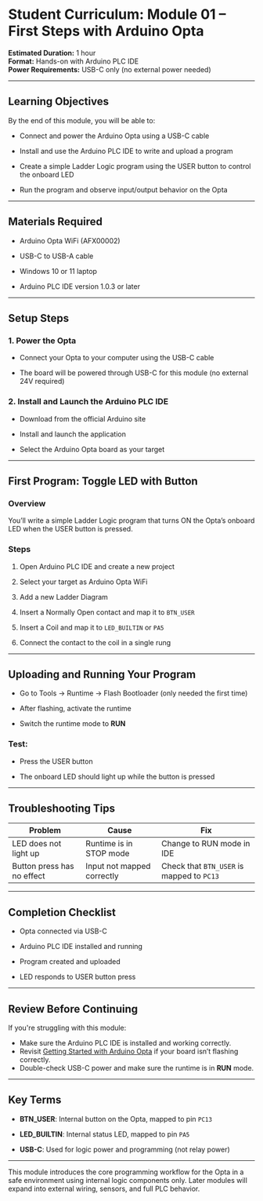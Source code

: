 # Student Curriculum: Module 01 – First Steps with Arduino Opta

**Estimated Duration:** 1 hour  
**Format:** Hands-on with Arduino PLC IDE  
**Power Requirements:** USB-C only (no external power needed)

---

## Learning Objectives

By the end of this module, you will be able to:

- Connect and power the Arduino Opta using a USB-C cable
    
- Install and use the Arduino PLC IDE to write and upload a program
    
- Create a simple Ladder Logic program using the USER button to control the onboard LED
    
- Run the program and observe input/output behavior on the Opta
    

---

## Materials Required

- Arduino Opta WiFi (AFX00002)
    
- USB-C to USB-A cable
    
- Windows 10 or 11 laptop
    
- Arduino PLC IDE version 1.0.3 or later
    

---

## Setup Steps

### 1. Power the Opta

- Connect your Opta to your computer using the USB-C cable
    
- The board will be powered through USB-C for this module (no external 24V required)
    

### 2. Install and Launch the Arduino PLC IDE

- Download from the official Arduino site
    
- Install and launch the application
    
- Select the Arduino Opta board as your target
    

---

## First Program: Toggle LED with Button

### Overview

You’ll write a simple Ladder Logic program that turns ON the Opta’s onboard LED when the USER button is pressed.

### Steps

1. Open Arduino PLC IDE and create a new project
    
2. Select your target as Arduino Opta WiFi
    
3. Add a new Ladder Diagram
    
4. Insert a Normally Open contact and map it to `BTN_USER`
    
5. Insert a Coil and map it to `LED_BUILTIN` or `PA5`
    
6. Connect the contact to the coil in a single rung
    

---

## Uploading and Running Your Program

- Go to Tools → Runtime → Flash Bootloader (only needed the first time)
    
- After flashing, activate the runtime
    
- Switch the runtime mode to **RUN**
    

### Test:

- Press the USER button
    
- The onboard LED should light up while the button is pressed
    

---

## Troubleshooting Tips

|Problem|Cause|Fix|
|---|---|---|
|LED does not light up|Runtime is in STOP mode|Change to RUN mode in IDE|
|Button press has no effect|Input not mapped correctly|Check that `BTN_USER` is mapped to `PC13`|

---

## Completion Checklist

-  Opta connected via USB-C
    
-  Arduino PLC IDE installed and running
    
-  Program created and uploaded
    
-  LED responds to USER button press

---
## Review Before Continuing

If you're struggling with this module:
- Make sure the Arduino PLC IDE is installed and working correctly.
- Revisit [Getting Started with Arduino Opta](https://courses.arduino.cc/explore-plc/lessons/getting-started) if your board isn’t flashing correctly.
- Double-check USB-C power and make sure the runtime is in **RUN** mode.
  

---

## Key Terms

- **BTN_USER**: Internal button on the Opta, mapped to pin `PC13`
    
- **LED_BUILTIN**: Internal status LED, mapped to pin `PA5`
    
- **USB-C**: Used for logic power and programming (not relay power)
    

---

This module introduces the core programming workflow for the Opta in a safe environment using internal logic components only. Later modules will expand into external wiring, sensors, and full PLC behavior.